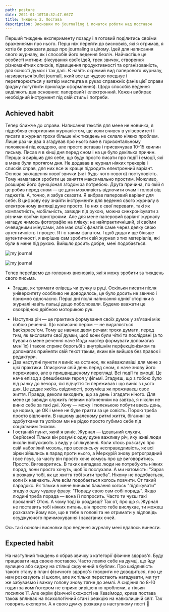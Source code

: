 ```yaml
---
path: posture
date: 2021-01-10T10:32:47.667Z
title: Тиждень 2. Постава
description: Висновки по journaling і початок роботи над поставою
---
```


Перший тиждень експерименту позаду і я готовий поділитись своїми враженнями про нього. Перш ніж перейти до висновків, які я отримав, я хотів би розказати дещо про journaling в цілому. Ідей для написання свого журналу, як і способів його ведення безліч. Найчастіше це особисті мотиви: фіксування своїх ідей, трек звичок, створення різноманітних списків, підвищення продуктивності та організованість, для ясності думок і так далі. Є навіть окремий вид паперового журналу, називається bullet journall, який все це чудово поєднує і перетворюється у витвір мистецтва в руках справжніх фанів цієї справи (раджу погуглити приклади оформлення). Щодо способів ведення виділяють два основних: паперовий і електронний. Кожен вибирає необхідний інструмент під свій стиль і потреби.

## **Achieved habit**

Тепер ближче до справи. Написання текстів для мене не новинка, я підробляв спортивним журналістом, ще коли вчився в університеті і писати в журнал трохи більше ніж тиждень не склало ніяких проблем. Лише раз чи два я згадував про нього вже в горизонтальному положенні під ковдрою, але просто вставав і присвячував 10-15 хвилин письму. Писав я в кінці дня перед сном і на це було декілька причин. Перша: я вирішив для себе, що буду просто писати про події і емоції, які в мене були протягом дня. Не додавав в журнал ніяких трекерів і списків справ, для них все ж краще підходить електронний варіант. Основа закладення нової звички (як і будь-чого нового) поступовість. Тому намагався зробити це заняття максимально простим. Можливо, розширю його функціонал згодом за потребою. Друга причина, по якій я це робив перед сном — це дати можливість відпочити очам і голові від гаджетів. А, точно, я забув сказати. Я вибрав паперовий варіант для себе. В цифрову еру знайти інструменти для ведення свого журналу в електронному вигляді дуже просто. І в них є свої переваги, такі як компактність, мобільність, завжди під рукою, можна синхронізувати з різними своїми пристроями. Але для мене паперовий варіант журналу нагадує чимось фотографію на плівку: не найпрактичніший, зі своїми очевидними мінусами, але має своїх фанатів саме через деяку свою аутентичність і процес. Я і є таким фанатом. І щоб додати ще більше аутентичності, я вирішив сам зробити свій журнал з тих матеріалів, які були в мене під рукою. Вийшло досить добре, мені подобається.

![my journal](assets/img_7536-3.jpg "my journal")

![my journal](assets/img_7535-2.jpg "my journal")

Тепер перейдемо до головних висновків, які я можу зробити за тиждень свого письма.

- Згадав, як тримати олівець чи ручку в руці. Оскільки писати після університету особливо не доводилось, це було досить не звично і приємно одночасно. Перші дні після написання однієї сторінки в журналі навіть пальці дещо поболювали. Будемо вважати це своєрідною дрібною моторикою рук.

* Наступна річ — це практика формування своїх думок у зв'язані між собою речення. Що написано пером — не видаляється backspace'ом. Тому це навчає двом речам: трохи думати, перед тим, як висловити свої думки, щоб вони були чіткі та послідовні (а то бували в мене речення наче Йода мастер формувати допомагав мені їх) і також сприяє боротьбі з внутрішнім перфекціонізмом та допомагає прийняти свій текст таким, яким він вийшов без правок і редактури.
* Два наступні пункти я виніс на останок, як найважливіші для мене з цієї практики. Описуючи свій день перед сном, я наче знову його переживаю, але в пришвидшеному перегляді. Всі події та емоції. Це наче епізод з флешбеками героя у фільмі. Згадуєш, що з тобою було від ранку до вечора, які відчуття ти переживав і що виніс з цього дня. Це додає якоїсь свідомості, розумієш як проживаєш своє життя. Правда, деколи виходить, що за день і згадати нічого. Для мене це завжди служить певним натхненням на завтра, я ніколи не виню себе за такі дні. Хочу — можу і тюлєнькою побути ввесь день, це норма, це ОК і мене не буде гризти за це совість. Порою треба просто відпочити. В нашому шаленому ритмі життя, біганині за здобутками та успіхом ми не рідко просто губимо себе під соціальним тиском.
* І останній пункт, який я виніс. Журнал — ідеальний слухач. Серйозно! Тільки він розуміє одну дуже важливу річ, яку живі люди інколи випускають з виду у спілкуванні. Коли хтось розказує про свій наболілий мозоль, про вселенську несправедливість, як всі зірки зійшлись в парад проти нього, а Меркурій знову ретроградний і все псує, за часту він просто хоче комусь про це виговоритись. Просто. Виговоритись. В таких випадках люди не потребують ніяких порад, вони просто хочуть, щоб їх послухали. А ми натомість: "Зараз я розкажу тобі, як це життя тобі жити треба". Нікому не подобається, коли їх навчають. Але всім подобається когось повчити. От такий парадокс. Як тільки в мене виникає бажання когось "підлікувати" згадую одну чудову фразу: "Пораду свою сам собі порадь". Якщо людині треба порада — вона її попросить. Часто ти чуєш такі прохання? Отож. А чому тоді їх роздаєш? Так от, про що я. Журнал не поставить тобі ніяких питань, він просто тебе вислухає, ти можеш розказати йому все, що в тебе в голові та не отримати у відповідь осуджуючого причмокування і закатаних очей.

Ось такі основні висновки про ведення журналу мені вдалось винести.

## **Expected habit**

На наступний тиждень я обрав звичку з категорії фізичне здоров'я. Буду працювати над своєю поставою. Часто ловлю себе на думці, що йду вулицею або сиджу на стільці скручений в бублик. Про шкідливість такого стану в плані фізичного здоров'я говорити не доводиться, про це нам розказують зі школи, але як тільки перестають нагадувати, ми тут же забуваємо і важку голову знову тягне до землі. А сидіння по 8-10 годин за комп'ютером не сприяє вирішенню проблеми, а тільки посилює її. Але окрім фізичної схожості на Квазімодо, крива постава також впливає на психологічний стан і реакцію на навколишній світ. Так говорять експерти. А я свою думку розкажу в наступному пості 🙂
